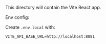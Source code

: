 This directory will contain the Vite React app.

Env config:

Create `.env.local` with:

```
VITE_API_BASE_URL=http://localhost:8081
```
